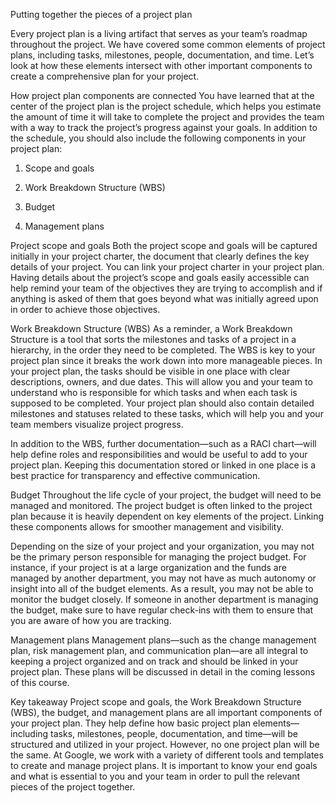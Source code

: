 Putting together the pieces of a project plan


Every project plan is a living artifact that serves as your team’s roadmap throughout the project. We have covered some common elements of project plans, including tasks,
milestones, people, documentation, and time. Let’s look at how these elements intersect with other important components to create a comprehensive plan for your project. 

How project plan components are connected
You have learned that at the center of the project plan is the project schedule, which helps you estimate the amount of time it will take to complete the project and 
provides the team with a way to track the project’s progress against your goals. In addition to the schedule, you should also include the following components in your
project plan: 

1. Scope and goals

2. Work Breakdown Structure (WBS)

3. Budget 

4. Management plans



Project scope and goals
Both the project scope and goals will be captured initially in your project charter, the document that clearly defines the key details of your project. You can link 
your project charter in your project plan. Having details about the project’s scope and goals easily accessible can help remind your team of the objectives they are
trying to accomplish and if anything is asked of them that goes beyond what was initially agreed upon in order to achieve those objectives. 



Work Breakdown Structure (WBS)
As a reminder, a Work Breakdown Structure is a tool that sorts the milestones and tasks of a project in a hierarchy, in the order they need to be completed.  The WBS is
key to your project plan since it breaks the work down into more manageable pieces. In your project plan, the tasks should be visible in one place with clear 
descriptions, owners, and due dates. This will allow you and your team to understand who is responsible for which tasks and when each task is supposed to be completed. 
Your project plan should also contain detailed milestones and statuses related to these tasks, which will help you and your team members visualize project progress. 

In addition to the WBS, further documentation—such as a RACI chart—will help define roles and responsibilities and would be useful to add to your project plan. Keeping
this documentation stored or linked in one place is a best practice for transparency and effective communication.





Budget
Throughout the life cycle of your project, the budget will need to be managed and monitored. The project budget is often linked to the project plan because it is heavily
dependent on key elements of the project. Linking these components allows for smoother management and visibility. 

Depending on the size of your project and your organization, you may not be the primary person responsible for managing the project budget. For instance, if your project 
is at a large organization and the funds are managed by another department, you may not have as much autonomy or insight into all of the budget elements. As a result, you 
may not be able to monitor the budget closely. If someone in another department is managing the budget, make sure to have regular check-ins with them to ensure that you
are aware of how you are tracking.




Management plans
Management plans—such as the change management plan, risk management plan, and communication plan—are all integral to keeping a project organized and on track and should 
be linked in your project plan. These plans will be discussed in detail in the coming lessons of this course. 




Key takeaway
Project scope and goals, the Work Breakdown Structure (WBS), the budget, and management plans are all important components of your project plan. They help define how
basic project plan elements—including tasks, milestones, people, documentation, and time—will be structured and utilized in your project. However, no one project plan
will be the same. At Google, we work with a variety of different tools and templates to create and manage project plans. It is important to know your end goals and what
is essential to you and your team in order to pull the relevant pieces of the project together. 
